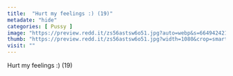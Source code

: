 ```yaml
---
title:  "Hurt my feelings :) (19)"
metadate: "hide"
categories: [ Pussy ]
image: "https://preview.redd.it/zs56astsw6o51.jpg?auto=webp&s=6649424219d8afc032203baad44e8868c3b43ec0"
thumb: "https://preview.redd.it/zs56astsw6o51.jpg?width=1080&crop=smart&auto=webp&s=be68cd826a08be230956a4d40f62bdfe1a125f7b"
visit: ""
---
```

Hurt my feelings :) (19)
